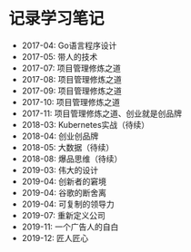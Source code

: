 # 记录学习笔记

* 2017-04: Go语言程序设计
* 2017-05: 带人的技术
* 2017-07: 项目管理修炼之道
* 2017-08: 项目管理修炼之道
* 2017-09: 项目管理修炼之道
* 2017-10: 项目管理修炼之道
* 2017-11: 项目管理修炼之道、创业就是创品牌
* 2018-03: Kubernetes实战（待续）
* 2018-04: 创业创品牌
* 2018-05: 大数据（待续）
* 2018-08: 爆品思维（待续）
* 2019-03: 伟大的设计
* 2019-04: 创新者的窘境
* 2019-04: 谷歌的断舍离
* 2019-04: 可复制的领导力
* 2019-07: 重新定义公司
* 2019-11: 一个广告人的自白
* 2019-12: 匠人匠心


